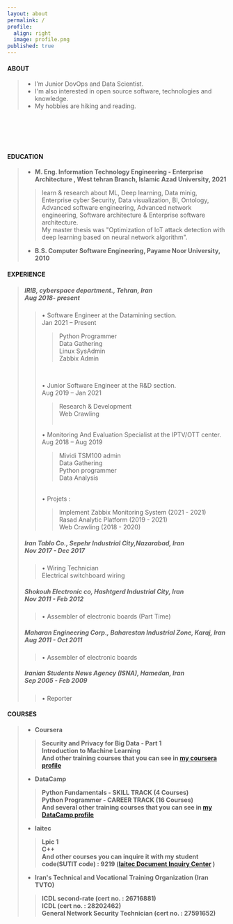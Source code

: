 ```yaml
---
layout: about
permalink: /
profile:
  align: right
  image: profile.png
published: true
---
```


#### ABOUT

> * I’m Junior DovOps and Data Scientist. <br>
> * I'm also interested in open source software, technologies and knowledge. <br>
> * My hobbies are hiking and reading.<br>
 
 ‌
 
<!-- > I strive for gender equality  <br> -->


 ‌  <br><br>
<!--
[Gradfolio](https://github.com/jitinnair1/gradfolio){:target="_blank"} is a responsive, dark-mode ready Jekyll theme designed keeping academia in mind. The easiest way to install the theme is to fork it using GitHub. Check the README file for [instructions](https://github.com/jitinnair1/gradfolio#installation){:target="_blank"}.
<!--
If you want to use this space to write your biography here, edit the `index.md` file. You can put a picture in, too. Rename your picture to `profile.png` and put it in the `assets/images/` folder.
<!--
The social-icons footer can be used to link profiles from GitHub, OrcID and ReasearchGate aprart form the usual Twitter, LinkedIn and Facebook. You can add your user ID in the `_config.yml` file to link your accounts.
-->
#### EDUCATION
>- <strong> M. Eng. Information Technology Engineering - Enterprise Architecture ,  West tehran Branch, Islamic Azad University, 2021 </strong>
>><p>learn & research about ML, Deep learning, Data minig, Enterprise cyber Security, Data visualization, BI, Ontology, Advanced software engineering, Advanced network engineering, Software architecture & Enterprise software architecture.<br>My  master thesis was "Optimization of IoT attack detection with deep learning based on neural network algorithm". </p>
>- <strong> B.S. Computer Software Engineering, Payame Noor University, 2010 </strong>
>










#### EXPERIENCE

> ##### IRIB, cyberspace department., Tehran, Iran<br> Aug 2018- present
>> •	Software Engineer at the Datamining section.<br> Jan 2021 – Present<br>
>>> Python Programmer<br>
>>> Data Gathering<br>
>>> Linux SysAdmin<br>
>>> Zabbix Admin<br>
>>
>> ‌ <br>
>> 
>> •	Junior Software Engineer at the R&D section.<br> Aug 2019 – Jan 2021<br>
>>> Research & Development<br>
>>> Web Crawling<br>
>> ‌ <br>
>> 
>> •	Monitoring And Evaluation Specialist at the IPTV/OTT center.<br> Aug 2018 – Aug 2019<br>
>>> Mividi TSM100 admin<br>
>>> Data Gathering<br>
>>> Python programmer<br>
>>>Data Analysis<br>
>>
>> ‌ <br>
>> •	Projets :<br>
>>> Implement Zabbix Monitoring System (2021 - 2021)<br>
>>> Rasad Analytic Platform (2019 - 2021)<br>
>>> Web Crawling (2018 - 2020)<br>
>
>
> ##### Iran Tablo Co., Sepehr Industrial City,Nazarabad, Iran<br> Nov 2017 - Dec 2017<br>
>> •	Wiring Technician<br> Electrical switchboard wiring<br>
>
>
> ##### Shokouh Electronic co, Hashtgerd Industrial City, Iran<br> Nov 2011 - Feb 2012
>> •	Assembler of electronic boards (Part Time)<br>
>
>
> ##### Maharan Engineering Corp., Baharestan Industrial Zone, Karaj, Iran<br> Aug 2011 - Oct 2011
>> •	Assembler of electronic boards<br>
>
>
> ##### Iranian Students News Agency (ISNA), Hamedan, Iran<br> Sep 2005 - Feb 2009
>> •	Reporter<br>


#### COURSES 


>- <strong>Coursera<strong>
>> Security and Privacy for Big Data - Part 1<br>
>>  Introduction to Machine Learning<br>
>> And other training courses that you can see in [my coursera profile](https://www.coursera.org/user/53af89539f2cd0ad9a781d465a0dfdca)
>>
>- <strong>DataCamp <strong>
>>Python Fundamentals - SKILL TRACK  (4 Courses) <br>
>>Python Programmer - CAREER TRACK  (16 Courses) <br>
>>And several other training courses that you can see in [my DataCamp profile](https://www.datacamp.com/profile/kavehrs)
>>
>- <strong>laitec<strong>
>>Lpic 1 <br>
>>C++ <br>
>>And other courses you can inquire it with my student code(SUTIT code) : 9219 ([laitec Document Inquiry Center](https://www.datacamp.com/profile/kavehrs) )
>>
> - <strong>Iran's Technical and Vocational Training Organization (Iran TVTO)<strong>
>> ICDL second-rate (cert no. : 26716881)<br>
>> ICDL (cert no. : 28202462)	<br>
>> General Network Security Technician  (cert no. : 27591652)	<br>
>> 





